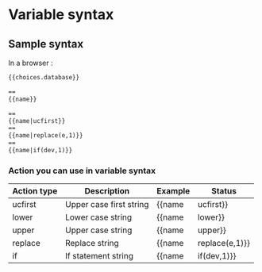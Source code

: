 # Variable syntax

## Sample syntax

In a browser :
```html
{{choices.database}}

==
{{name}}

==
{{name|ucfirst}}
==
{{name|replace(e,1)}}
==
{{name|if(dev,1)}}

```

### Action you can use in variable syntax

|Action type | Description | Example| Status |
|------------- | ------------- |------------- |------------- |
|ucfirst | Upper case first string | {{name|ucfirst}} | Dev |
|lower | Lower case string | {{name|lower}}| Dev |
|upper | Upper case string | {{name|upper}}| Dev |
|replace | Replace string | {{name|replace(e,1)}}| Dev |
|if | If statement string | {{name|if(dev,1)}} | Dev |
